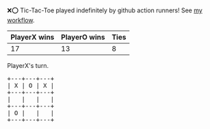 :x::o: Tic-Tac-Toe played indefinitely by github action runners! See [my workflow](.github/workflows/play.yaml).

|PlayerX wins|PlayerO wins|Ties|
|-|-|-|
|17|13|8|

PlayerX's turn.

<pre>
+---+---+---+
| X | O | X |
+---+---+---+
|   |   |   |
+---+---+---+
| O |   |   |
+---+---+---+
</pre>